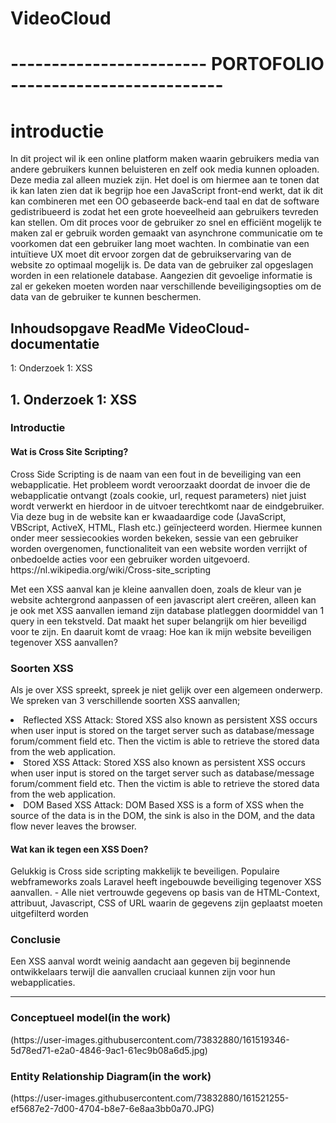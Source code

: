 # VideoCloud

<h1 id="top">------------------------ PORTOFOLIO --------------------------</h2>
 

# introductie
In dit project wil ik een online platform maken waarin gebruikers media van andere gebruikers kunnen beluisteren en zelf ook media kunnen oploaden. Deze media zal alleen muziek zijn. Het doel is om hiermee aan te tonen dat ik kan laten zien dat ik begrijp hoe een JavaScript front-end werkt, dat ik dit kan combineren met een OO gebaseerde back-end taal en dat de software gedistribueerd is zodat het een grote hoeveelheid aan gebruikers tevreden kan stellen. Om dit proces voor de gebruiker zo snel en efficiënt mogelijk te maken zal er gebruik worden gemaakt van asynchrone communicatie om te voorkomen dat een gebruiker lang moet wachten. In combinatie van een intuïtieve UX moet dit ervoor zorgen dat de gebruikservaring van de website zo optimaal mogelijk is. De data van de gebruiker zal opgeslagen worden in een relationele database. Aangezien dit gevoelige informatie is zal er gekeken moeten worden naar verschillende beveiligingsopties om de data van de gebruiker te kunnen beschermen.


<h2 id="top">Inhoudsopgave ReadMe VideoCloud-documentatie</h2>
1: Onderzoek 1: XSS

<h2 id="top">1. Onderzoek 1: XSS</h2>

<h3 id="top">Introductie</h3>
<h4> Wat is Cross Site Scripting? </h4>
Cross Side Scripting is de naam van een fout in de beveiliging van een webapplicatie. Het probleem wordt veroorzaakt doordat de invoer die de webapplicatie ontvangt (zoals cookie, url, request parameters) niet juist wordt verwerkt en hierdoor in de uitvoer terechtkomt naar de eindgebruiker. Via deze bug in de website kan er kwaadaardige code (JavaScript, VBScript, ActiveX, HTML, Flash etc.) geïnjecteerd worden. Hiermee kunnen onder meer sessiecookies worden bekeken, sessie van een gebruiker worden overgenomen, functionaliteit van een website worden verrijkt of onbedoelde acties voor een gebruiker worden uitgevoerd. https://nl.wikipedia.org/wiki/Cross-site_scripting

Met een XSS aanval kan je kleine aanvallen doen, zoals de kleur van je website achtergrond aanpassen of een javascript alert creëren, alleen kan je ook met XSS aanvallen iemand zijn database platleggen doormiddel van 1 query in een tekstveld. Dat maakt het super belangrijk om hier beveiligd voor te zijn. En daaruit komt de vraag: 
Hoe kan ik mijn website beveiligen tegenover XSS aanvallen? 
<h3 id="top">Soorten XSS</h3>
 
 Als je over XSS spreekt, spreek je niet gelijk over een algemeen onderwerp. We spreken van 3 verschillende soorten XSS aanvallen;
 
<li>   Reflected XSS Attack:
Stored XSS also known as persistent XSS occurs when user input is stored on the target server such as database/message forum/comment field etc. Then the victim is able to retrieve the stored data from the web application.</ul>
<li>  Stored XSS Attack:
 Stored XSS also known as persistent XSS occurs when user input is stored on the target server such as database/message forum/comment field etc. Then the victim is able to retrieve the stored data from the web application. </ul>

<li> DOM Based XSS Attack: 
DOM Based XSS is a form of XSS when the source of the data is in the DOM, the sink is also in the DOM, and the data flow never leaves the browser.
</li>
<h4> 
 Wat kan ik tegen een XSS Doen?
</h4>
Gelukkig is Cross side scripting makkelijk te beveiligen. Populaire webframeworks zoals Laravel heeft ingebouwde beveiliging tegenover XSS aanvallen. 
-  Alle niet vertrouwde gegevens op basis van de HTML-Context, attribuut, Javascript, CSS of URL waarin de gegevens zijn geplaatst moeten uitgefilterd worden
 
 
<h3 id="top">Conclusie</h3>
Een XSS aanval wordt weinig aandacht aan gegeven bij beginnende ontwikkelaars terwijl  die aanvallen cruciaal kunnen zijn voor hun webapplicaties.

__________________________________________________________________
<h3>Conceptueel model(in the work)</h3>
(https://user-images.githubusercontent.com/73832880/161519346-5d78ed71-e2a0-4846-9ac1-61ec9b08a6d5.jpg)

<h3>Entity Relationship Diagram(in the work)</h3>
(https://user-images.githubusercontent.com/73832880/161521255-ef5687e2-7d00-4704-b8e7-6e8aa3bb0a70.JPG)

